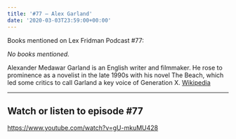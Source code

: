 ```yaml
---
title: '#77 – Alex Garland'
date: '2020-03-03T23:59:00+00:00'
---
```


Books mentioned on Lex Fridman Podcast #77:

*No books mentioned.*

<!--more-->

Alexander Medawar Garland is an English writer and filmmaker. He rose to prominence as a novelist in the late 1990s with his novel The Beach, which led some critics to call Garland a key voice of Generation X. <a href="https://en.wikipedia.org/wiki/Alex_Garland" target="_blank">Wikipedia</a>

- - - - - -

## Watch or listen to episode #77

<https://www.youtube.com/watch?v=gU-mkuMU428>
